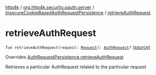 [http4k](../../index.md) / [org.http4k.security.oauth.server](../index.md) / [InsecureCookieBasedAuthRequestPersistence](index.md) / [retrieveAuthRequest](./retrieve-auth-request.md)

# retrieveAuthRequest

`fun retrieveAuthRequest(request: `[`Request`](../../org.http4k.core/-request/index.md)`): `[`AuthRequest`](../-auth-request/index.md)`?` [(source)](https://github.com/http4k/http4k/blob/master/http4k-security-oauth/src/main/kotlin/org/http4k/security/oauth/server/InsecureCookieBasedAuthRequestPersistence.kt#L17)

Overrides [AuthRequestPersistence.retrieveAuthRequest](../-auth-request-persistence/retrieve-auth-request.md)

Retrieves a particular AuthRequest related to the particular request

